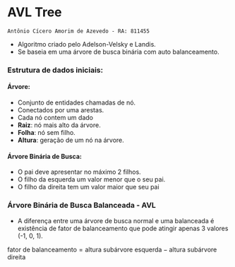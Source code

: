 # AVL Tree
    Antônio Cícero Amorim de Azevedo - RA: 811455
- Algoritmo criado pelo Adelson-Velsky e Landis.
- Se baseia em uma árvore de busca binária com auto balanceamento.

### Estrutura de dados iniciais:
#### Árvore:
- Conjunto de entidades chamadas de nó.
- Conectados por uma arestas. 
- Cada nó contem um dado
- **Raiz**: nó mais alto da árvore.
- **Folha**: nó sem filho.
- **Altura**: geração de um nó na árvore.
#### Árvore Binária de Busca:
- O pai deve apresentar no máximo 2 filhos.
- O filho da esquerda um valor menor que o seu pai.
- O filho da direita tem um valor maior que seu pai

### Árvore Binária de Busca Balanceada - AVL
- A diferença entre uma árvore de busca normal e uma balanceada é existência de
fator de balanceamento que pode atingir apenas 3 valores (-1, 0, 1).

$\text{fator de balanceamento} = \text{altura subárvore esquerda} - \text{altura subárvore direita}$

